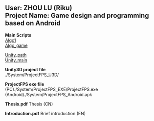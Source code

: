 ## **User: ZHOU LU (Riku)  <br>  Project Name: Game design and programming based on Android** ##

**Main Scripts**  
[Algo1](./System/CMDTest_CMDCS/CMDTest/Program.cs)  
[Algo_game](./System/CMDgame_CMDCS/CMDgame/Program.cs)  

[Unity_path](System/ProjectFPS_U3D/ProjectFPS_Android/Assets/Scripts)  
[Unity_main](System/ProjectFPS_U3D/ProjectFPS_Android/Assets/Scripts/Gamemanage.cs)


**Unity3D project file**  
./System/ProjectFPS_U3D/

**ProjectFPS exe file**  
(PC)./System/ProjectFPS_EXE/ProjectFPS.exe  
(Android)./System/ProjectFPS_Android.apk

**Thesis.pdf**
Thesis (CN)

**Introduction.pdf**
Brief introduction (EN)